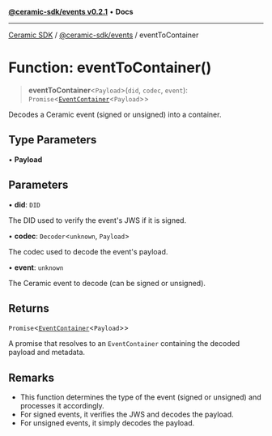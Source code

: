 [**@ceramic-sdk/events v0.2.1**](../README.md) • **Docs**

***

[Ceramic SDK](../../../README.md) / [@ceramic-sdk/events](../README.md) / eventToContainer

# Function: eventToContainer()

> **eventToContainer**\<`Payload`\>(`did`, `codec`, `event`): `Promise`\<[`EventContainer`](../type-aliases/EventContainer.md)\<`Payload`\>\>

Decodes a Ceramic event (signed or unsigned) into a container.

## Type Parameters

• **Payload**

## Parameters

• **did**: `DID`

The DID used to verify the event's JWS if it is signed.

• **codec**: `Decoder`\<`unknown`, `Payload`\>

The codec used to decode the event's payload.

• **event**: `unknown`

The Ceramic event to decode (can be signed or unsigned).

## Returns

`Promise`\<[`EventContainer`](../type-aliases/EventContainer.md)\<`Payload`\>\>

A promise that resolves to an `EventContainer` containing the decoded payload and metadata.

## Remarks

- This function determines the type of the event (signed or unsigned) and processes it accordingly.
- For signed events, it verifies the JWS and decodes the payload.
- For unsigned events, it simply decodes the payload.
